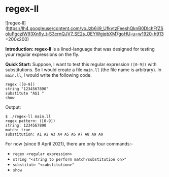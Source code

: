 # regex-ll

![regex-ll](https://lh4.googleusercontent.com/voJzb6ii9_UfkytzFeeshQknB0DIchFfZSoluPgcziW93Xn9y_t-S3crnQJV7_SE2s_OEYWgjqbXM7goHU-u=w1920-h913 
 =200x200)

**Introduction:**
**regex-ll** is a lined-language that was designed for testing your regular expressions on the fly.

**Quick Start:**
Suppose, I want to test this regular expression `([0-9])` with substitutions.
So I would create a file `main.ll` (the file name is arbitrary).
In `main.ll`, I would write the following code.
```
regex ([0-9])
string "1234567890"
substitute "A$1 "
show
```
Output:
```
$ ./regex-ll main.ll
regex pattern: ([0-9])
string: 1234567890
match: true
substitution: A1 A2 A3 A4 A5 A6 A7 A8 A9 A0
```
For now (since 9 April 2021), there are only four commands:-

 - `regex <regular expression>`
 - `string "<string to perform match/substitution on>"`
 - `substitute "<substitution>"`
 - `show`

